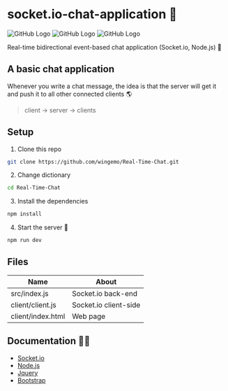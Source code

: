 # socket.io-chat-application :speech_balloon:
![GitHub Logo](https://img.shields.io/badge/Version-1.0.0-blue) ![GitHub Logo](https://img.shields.io/badge/-Socket.io-blue) ![GitHub Logo](https://img.shields.io/badge/-Node.js-blue)  

Real-time bidirectional event-based chat application (Socket.io, Node.js) :shark:

## A basic chat application
Whenever you write a chat message, the idea is that the server will get it and push it to all other connected clients :earth_americas:

> client -> server -> clients

## Setup 

1. Clone this repo
```sh
git clone https://github.com/wingemo/Real-Time-Chat.git
```

2. Change dictionary
```sh
cd Real-Time-Chat
```

3. Install the dependencies 
```sh
npm install
```

4. Start the server :pray:
```sh
npm run dev
```
## Files

| Name  | About |
| ------------- | ------------- |
| src/index.js  | Socket.io back-end  |
| client/client.js  | Socket.io client-side |
| client/index.html  | Web page |

## Documentation :man_student:

- [Socket.io](https://socket.io/docs/v4) 
- [Node.js](https://socket.io/docs/v4) 
- [Jquery](https://socket.io/docs/v4) 
- [Bootstrap](https://socket.io/docs/v4) 
